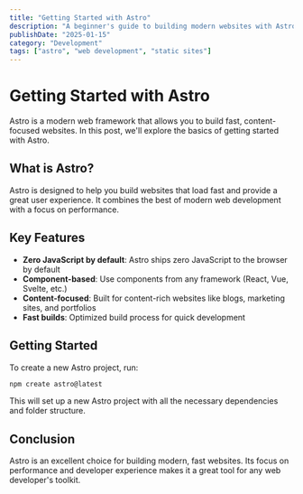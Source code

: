 ```yaml
---
title: "Getting Started with Astro"
description: "A beginner's guide to building modern websites with Astro"
publishDate: "2025-01-15"
category: "Development"
tags: ["astro", "web development", "static sites"]
---
```


# Getting Started with Astro

Astro is a modern web framework that allows you to build fast, content-focused websites. In this post, we'll explore the basics of getting started with Astro.

## What is Astro?

Astro is designed to help you build websites that load fast and provide a great user experience. It combines the best of modern web development with a focus on performance.

## Key Features

- **Zero JavaScript by default**: Astro ships zero JavaScript to the browser by default
- **Component-based**: Use components from any framework (React, Vue, Svelte, etc.)
- **Content-focused**: Built for content-rich websites like blogs, marketing sites, and portfolios
- **Fast builds**: Optimized build process for quick development

## Getting Started

To create a new Astro project, run:

```bash
npm create astro@latest
```

This will set up a new Astro project with all the necessary dependencies and folder structure.

## Conclusion

Astro is an excellent choice for building modern, fast websites. Its focus on performance and developer experience makes it a great tool for any web developer's toolkit.
